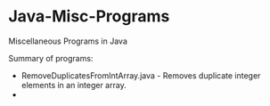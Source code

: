 # Java-Misc-Programs
Miscellaneous Programs in Java

Summary of programs:

* RemoveDuplicatesFromIntArray.java  -  Removes duplicate integer elements in an integer array.
* 
